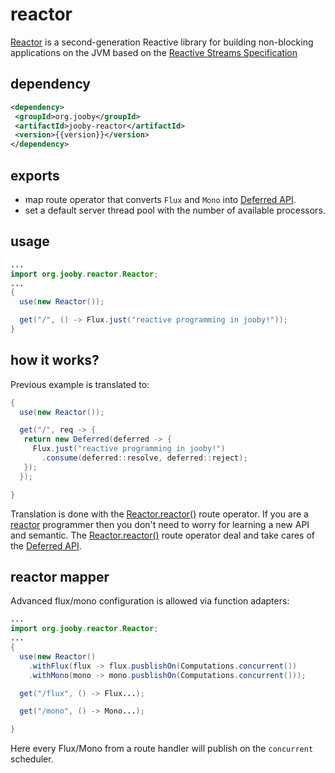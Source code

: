 # reactor

<a href="http://projectreactor.io">Reactor</a> is a second-generation Reactive library for building non-blocking applications on the JVM based on the <a href="http://www.reactive-streams.org">Reactive Streams Specification</a>

## dependency

```xml
<dependency>
 <groupId>org.jooby</groupId>
 <artifactId>jooby-reactor</artifactId>
 <version>{{version}}</version>
</dependency>
```

## exports

* map route operator that converts ```Flux``` and ```Mono``` into [Deferred API]({{defdocs}}/Deferred.html).
* set a default server thread pool with the number of available processors.

## usage

```java
...
import org.jooby.reactor.Reactor;
...
{
  use(new Reactor());

  get("/", () -> Flux.just("reactive programming in jooby!"));
}
```

## how it works?

Previous example is translated to:

```java
{
  use(new Reactor());

  get("/", req -> {
   return new Deferred(deferred -> {
     Flux.just("reactive programming in jooby!")
       .consume(deferred::resolve, deferred::reject);
   });
  });

}
```

Translation is done with the [Reactor.reactor()]({{defdocs}}/reactor/Reactor.html#reactor--) route operator. If you are a <a href="http://projectreactor.io">reactor</a> programmer then you don't need to worry for learning a new API and semantic. The [Reactor.reactor()]({{defdocs}}/reactor/Reactor.html#reactor--) route operator deal and take cares of the [Deferred API]({{defdocs}}/Deferred.html).


## reactor mapper

Advanced flux/mono configuration is allowed via function adapters:

```java
...
import org.jooby.reactor.Reactor;
...
{
  use(new Reactor()
    .withFlux(flux -> flux.pusblishOn(Computations.concurrent())
    .withMono(mono -> mono.pusblishOn(Computations.concurrent()));

  get("/flux", () -> Flux...);

  get("/mono", () -> Mono...);

}
```

Here every Flux/Mono from a route handler will publish on the ```concurrent``` scheduler.
